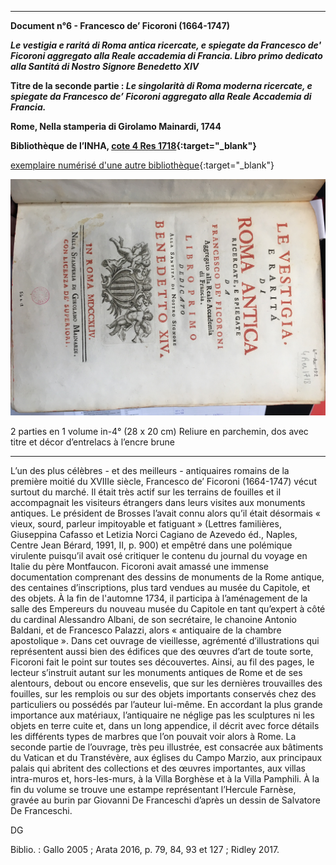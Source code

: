 ﻿***

**Document n°6 - Francesco de’ Ficoroni (1664-1747)**

**_Le vestigia e raritá di Roma antica  ricercate, e  spiegate da Francesco de' Ficoroni aggregato alla Reale accademia di  Francia. Libro primo dedicato alla Santitá di  Nostro Signore Benedetto XIV_**

**Titre de la seconde partie : _Le singolarità di Roma moderna ricercate, e spiegate da Francesco de’ Ficoroni aggregato alla Reale Accademia di Francia._**

**Rome, Nella stamperia di Girolamo Mainardi, 1744**

**Bibliothèque de l’INHA, [cote 4 Res 1718](http://bibliotheque.inha.fr/iguana/www.main.cls?surl=search#RecordId=1.226413){:target="_blank"}**

[exemplaire numérisé d'une autre bibliothèque](http://arachne.uni-koeln.de/item/buchseite/354615){:target="_blank"}


![Branching](./img/doc6/doc6_1.jpg)



2 parties en 1 volume in-4° (28 x 20 cm)
Reliure en parchemin, dos avec titre et décor d’entrelacs à l’encre brune

***

L’un des plus célèbres - et des meilleurs - antiquaires romains de la première moitié du XVIIIe siècle, Francesco de’ Ficoroni (1664-1747) vécut surtout du marché. Il était très actif sur les terrains de fouilles et il accompagnait les visiteurs étrangers dans leurs visites aux monuments antiques. Le président de Brosses l’avait connu alors qu’il était désormais « vieux, sourd, parleur impitoyable et fatiguant » (Lettres familières, Giuseppina Cafasso et Letizia Norci Cagiano de Azevedo éd., Naples, Centre Jean Bérard, 1991, II, p. 900) et empêtré dans une polémique virulente puisqu’il avait osé critiquer le contenu du journal du voyage en Italie du père Montfaucon. Ficoroni avait amassé une immense documentation comprenant des dessins de monuments de la Rome antique, des centaines d’inscriptions, plus tard vendues au musée du Capitole, et des objets. À la fin de l'automne 1734, il participa à l’aménagement de la salle des Empereurs du nouveau musée du Capitole en tant qu’expert à côté du cardinal Alessandro Albani, de son secrétaire, le chanoine Antonio Baldani, et de Francesco Palazzi, alors « antiquaire de la chambre apostolique ».
Dans cet ouvrage de vieillesse, agrémenté d’illustrations qui représentent aussi bien des édifices que des œuvres d’art de toute sorte, Ficoroni fait le point sur toutes ses découvertes. Ainsi, au fil des pages, le lecteur s’instruit autant sur les monuments antiques de Rome et de ses alentours, debout ou encore ensevelis, que sur les dernières trouvailles des fouilles, sur les remplois ou sur des objets importants conservés chez des particuliers ou possédés par l’auteur lui-même. En accordant la plus grande importance aux matériaux, l’antiquaire ne néglige pas les sculptures ni les objets en terre cuite et, dans un long appendice, il décrit avec force détails les différents types de marbres que l’on pouvait voir alors à Rome. La seconde partie de l’ouvrage, très peu illustrée, est consacrée aux bâtiments du Vatican et du Transtévère, aux églises du Campo Marzio, aux principaux palais qui abritent des collections et des œuvres importantes, aux villas intra-muros et, hors-les-murs, à la Villa Borghèse et à la Villa Pamphili. À la fin du volume se trouve une estampe représentant l’Hercule Farnèse, gravée au burin par Giovanni De Franceschi d’après un dessin de Salvatore De Franceschi.

DG

Biblio. : Gallo 2005 ; Arata 2016, p. 79, 84, 93 et 127 ; Ridley 2017.
